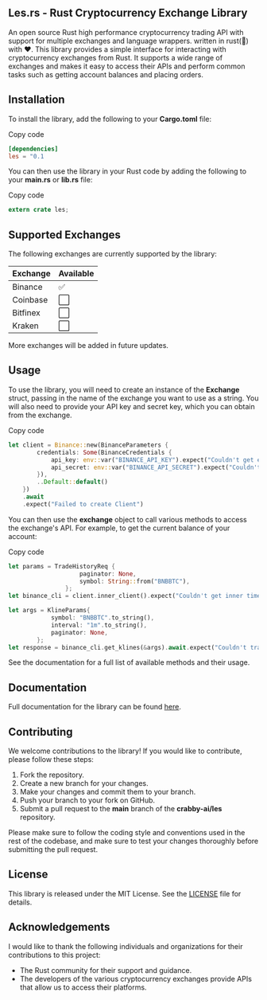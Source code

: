 ## **Les.rs** - Rust Cryptocurrency Exchange Library

An open source Rust high performance cryptocurrency trading API with support for multiple exchanges and language wrappers. written in rust(🦀) with ❤️.
This library provides a simple interface for interacting with cryptocurrency exchanges from Rust. It supports a wide range of exchanges and makes it easy to access their APIs and perform common tasks such as getting account balances and placing orders.

## **Installation**

To install the library, add the following to your **Cargo.toml** file:

Copy code

```toml
[dependencies]
les = "0.1
```

You can then use the library in your Rust code by adding the following to your **main.rs** or **lib.rs** file:

Copy code

```rust
extern crate les;
```

## **Supported Exchanges**

The following exchanges are currently supported by the library:

| Exchange | Available |
| --- | --- |
| Binance | ✅ |
| Coinbase | ⬜️ |
| Bitfinex | ⬜️ |
| Kraken | ⬜️ |

More exchanges will be added in future updates.

## **Usage**

To use the library, you will need to create an instance of the **Exchange** struct, passing in the name of the exchange you want to use as a string. You will also need to provide your API key and secret key, which you can obtain from the exchange.

Copy code

```rust
let client = Binance::new(BinanceParameters {
        credentials: Some(BinanceCredentials {
            api_key: env::var("BINANCE_API_KEY").expect("Couldn't get environment variable"),
            api_secret: env::var("BINANCE_API_SECRET").expect("Couldn't get environment variable"),
        }),
        ..Default::default()
    })
    .await
    .expect("Failed to create Client")
```

You can then use the **exchange** object to call various methods to access the exchange's API. For example, to get the current balance of your account:

Copy code

```rust
let params = TradeHistoryReq {
                    paginator: None,
                    symbol: String::from("BNBBTC"),
                };
let binance_cli = client.inner_client().expect("Couldn't get inner time.");

let args = KlineParams{
            symbol: "BNBBTC".to_string(),
            interval: "1m".to_string(),
            paginator: None,
        };
let response = binance_cli.get_klines(&args).await.expect("Couldn't trade history.");
```

See the documentation for a full list of available methods and their usage.

## **Documentation**

Full documentation for the library can be found [here](https://docs.rs/les).

## **Contributing**

We welcome contributions to the library! If you would like to contribute, please follow these steps:

1.  Fork the repository.
2.  Create a new branch for your changes.
3.  Make your changes and commit them to your branch.
4.  Push your branch to your fork on GitHub.
5.  Submit a pull request to the **main** branch of the **crabby-ai/les** repository.

Please make sure to follow the coding style and conventions used in the rest of the codebase, and make sure to test your changes thoroughly before submitting the pull request.

## **License**

This library is released under the MIT License. See the [LICENSE](https://github.com/crabby-ai/les/blob/main/LICENSE) file for details.

## **Acknowledgements**

I would like to thank the following individuals and organizations for their contributions to this project:

*   The Rust community for their support and guidance.
*   The developers of the various cryptocurrency exchanges provide APIs that allow us to access their platforms.
